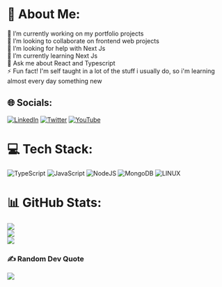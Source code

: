 # 💫 About Me:
🔭 I’m currently working on my portfolio projects<br>👯 I’m looking to collaborate on frontend web projects<br>🤝 I’m looking for help with Next Js<br>🌱 I’m currently learning Next Js<br>💬 Ask me about React and Typescript<br>⚡ Fun fact! I'm self taught in a lot of the stuff i usually do, so i'm learning almost every day something new


## 🌐 Socials:
[![LinkedIn](https://img.shields.io/badge/LinkedIn-%230077B5.svg?logo=linkedin&logoColor=white)](https://linkedin.com/in/marcos-baravalle) [![Twitter](https://img.shields.io/badge/Twitter-%231DA1F2.svg?logo=Twitter&logoColor=white)](https://twitter.com/quantumvflux) [![YouTube](https://img.shields.io/badge/YouTube-%23FF0000.svg?logo=YouTube&logoColor=white)](https://youtube.com/channel/UCqnM4rsFOkbr1uZf1rZBm_g) 

# 💻 Tech Stack:
![TypeScript](https://img.shields.io/badge/typescript-%23007ACC.svg?style=for-the-badge&logo=typescript&logoColor=white) ![JavaScript](https://img.shields.io/badge/javascript-%23323330.svg?style=for-the-badge&logo=javascript&logoColor=%23F7DF1E) ![NodeJS](https://img.shields.io/badge/node.js-6DA55F?style=for-the-badge&logo=node.js&logoColor=white) ![MongoDB](https://img.shields.io/badge/MongoDB-%234ea94b.svg?style=for-the-badge&logo=mongodb&logoColor=white) ![LINUX](https://img.shields.io/badge/Linux-FCC624?style=for-the-badge&logo=linux&logoColor=black)
# 📊 GitHub Stats:
![](https://github-readme-stats.vercel.app/api?username=quantumvflux&theme=radical&hide_border=true&include_all_commits=false&count_private=false)<br/>
![](https://github-readme-streak-stats.herokuapp.com/?user=quantumvflux&theme=radical&hide_border=true)<br/>
![](https://github-readme-stats.vercel.app/api/top-langs/?username=quantumvflux&theme=radical&hide_border=true&include_all_commits=false&count_private=false&layout=compact)

### ✍️ Random Dev Quote
![](https://quotes-github-readme.vercel.app/api?type=horizontal&theme=radical)
<!-- Proudly created with GPRM ( https://gprm.itsvg.in ) -->
